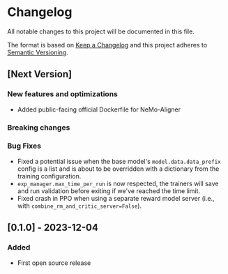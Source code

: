 # Changelog
All notable changes to this project will be documented in this file.

The format is based on [Keep a Changelog](https://keepachangelog.com/en/1.0.0/) and this project adheres to [Semantic Versioning](https://semver.org/spec/v2.0.0.html).

## [Next Version]

### New features and optimizations
- Added public-facing official Dockerfile for NeMo-Aligner

### Breaking changes

### Bug Fixes
- Fixed a potential issue when the base model's `model.data.data_prefix` config is a list and is about to be overridden with
a dictionary from the training configuration.
- `exp_manager.max_time_per_run` is now respected, the trainers will save and run validation before exiting if we've reached the time limit.
- Fixed crash in PPO when using a separate reward model server (i.e., with `combine_rm_and_critic_server=False`).

## [0.1.0] - 2023-12-04
### Added
- First open source release
